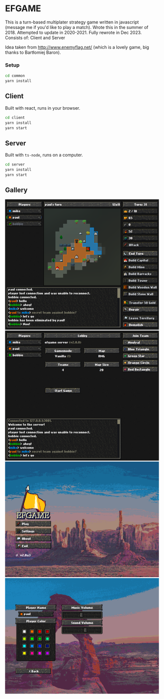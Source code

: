 # EFGAME
This is a turn-based multiplater strategy game written in javascript (message me if you'd like to play a match).
Wrote this in the summer of 2018.
Attempted to update in 2020-2021.
Fully rewrote in Dec 2023.
Consists of: Client and Server

Idea taken from http://www.enemyflag.net/ (which is a lovely game, big thanks to Bartłomiej Baron).

### Setup
```bash
cd common
yarn install
```

## Client
Built with react, runs in your browser.
```bash
cd client
yarn install
yarn start
```

## Server
Built with `ts-node`, runs on a computer.
```bash
cd server
yarn install
yarn start
```

## Gallery

![](./preview/game.png)
![](./preview/lobby.png)
![](./preview/title.png)
![](./preview/settings.png)
